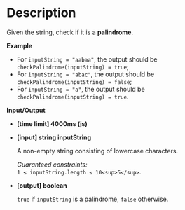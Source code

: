 # Description
Given the string, check if it is a **palindrome**.

**Example**

*   For `inputString = "aabaa"`, the output should be  
    `checkPalindrome(inputString) = true`;
*   For `inputString = "abac"`, the output should be  
    `checkPalindrome(inputString) = false`;
*   For `inputString = "a"`, the output should be  
    `checkPalindrome(inputString) = true`.

**Input/Output**

*   **[time limit] 4000ms (js)**

*   **[input] string inputString**

    A non-empty string consisting of lowercase characters.

    _Guaranteed constraints:_  
    `1 ≤ inputString.length ≤ 10<sup>5</sup>`.

*   **[output] boolean**

    `true` if `inputString` is a palindrome, `false` otherwise.
